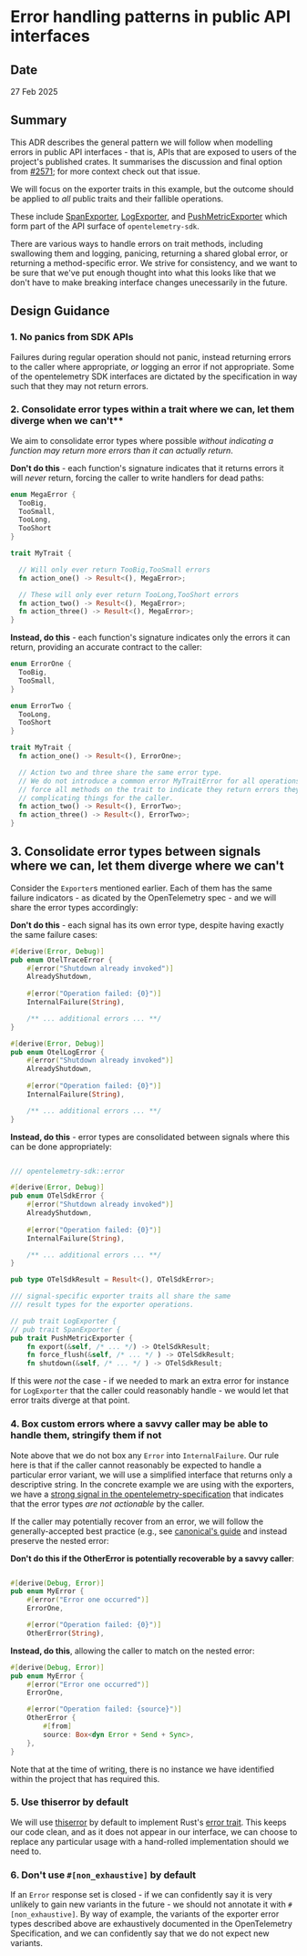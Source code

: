 # Error handling patterns in public API interfaces
## Date
27 Feb 2025 

## Summary

This ADR describes the general pattern we will follow when modelling errors in public API interfaces - that is, APIs that are exposed to users of the project's published crates. It summarises the discussion and final option from [#2571](https://github.com/open-telemetry/opentelemetry-rust/issues/2571); for more context check out that issue. 

We will focus on the exporter traits in this example, but the outcome should be applied to _all_ public traits and their fallible operations. 

These include [SpanExporter](https://github.com/open-telemetry/opentelemetry-rust/blob/eca1ce87084c39667061281e662d5edb9a002882/opentelemetry-sdk/src/trace/export.rs#L18), [LogExporter](https://github.com/open-telemetry/opentelemetry-rust/blob/eca1ce87084c39667061281e662d5edb9a002882/opentelemetry-sdk/src/logs/export.rs#L115), and [PushMetricExporter](https://github.com/open-telemetry/opentelemetry-rust/blob/eca1ce87084c39667061281e662d5edb9a002882/opentelemetry-sdk/src/metrics/exporter.rs#L11) which form part of the API surface of `opentelemetry-sdk`.

There are various ways to handle errors on trait methods, including swallowing them and logging, panicing, returning a shared global error, or returning a method-specific error. We strive for consistency, and we want to be sure that we've put enough thought into what this looks like that we don't have to make breaking interface changes unecessarily in the future.

## Design Guidance

### 1. No panics from SDK APIs
Failures during regular operation should not panic, instead returning errors to the caller where appropriate, _or_ logging an error if not appropriate.
Some of the opentelemetry SDK interfaces are dictated by the specification in way such that they may not return errors. 

### 2. Consolidate error types within a trait where we can, let them diverge when we can't**

We aim to consolidate error types where possible _without indicating a function may return more errors than it can actually return_. 

**Don't do this** - each function's signature indicates that it returns errors it will _never_ return, forcing the caller to write handlers for dead paths:
```rust
enum MegaError {
  TooBig,
  TooSmall,
  TooLong,
  TooShort
}

trait MyTrait {

  // Will only ever return TooBig,TooSmall errors
  fn action_one() -> Result<(), MegaError>;

  // These will only ever return TooLong,TooShort errors
  fn action_two() -> Result<(), MegaError>;
  fn action_three() -> Result<(), MegaError>;
}
```

**Instead, do this** - each function's signature indicates only the errors it can return, providing an accurate contract to the caller:

```rust
enum ErrorOne {
  TooBig,
  TooSmall,
}

enum ErrorTwo {
  TooLong,
  TooShort
}

trait MyTrait {
  fn action_one() -> Result<(), ErrorOne>;

  // Action two and three share the same error type. 
  // We do not introduce a common error MyTraitError for all operations, as this would
  // force all methods on the trait to indicate they return errors they do not return,
  // complicating things for the caller.  
  fn action_two() -> Result<(), ErrorTwo>;
  fn action_three() -> Result<(), ErrorTwo>;
}
```

## 3. Consolidate error types between signals where we can, let them diverge where we can't

Consider the `Exporter`s mentioned earlier. Each of them has the same failure indicators - as dicated by the OpenTelemetry spec  - and we will
share the error types accordingly: 

**Don't do this** - each signal has its own error type, despite having exactly the same failure cases: 

```rust
#[derive(Error, Debug)]
pub enum OtelTraceError {
    #[error("Shutdown already invoked")]
    AlreadyShutdown,
    
    #[error("Operation failed: {0}")]
    InternalFailure(String),

    /** ... additional errors ... **/ 
}

#[derive(Error, Debug)]
pub enum OtelLogError {
    #[error("Shutdown already invoked")]
    AlreadyShutdown,
    
    #[error("Operation failed: {0}")]
    InternalFailure(String),

    /** ... additional errors ... **/ 
}
```

**Instead, do this** - error types are consolidated between signals where this can be done appropriately:

```rust

/// opentelemetry-sdk::error

#[derive(Error, Debug)]
pub enum OTelSdkError {
    #[error("Shutdown already invoked")]
    AlreadyShutdown,
    
    #[error("Operation failed: {0}")]
    InternalFailure(String),

    /** ... additional errors ... **/ 
}

pub type OTelSdkResult = Result<(), OTelSdkError>;

/// signal-specific exporter traits all share the same 
/// result types for the exporter operations.

// pub trait LogExporter {
// pub trait SpanExporter {
pub trait PushMetricExporter {
    fn export(&self, /* ... */) -> OtelSdkResult;
    fn force_flush(&self, /* ... */ ) -> OTelSdkResult;
    fn shutdown(&self, /* ... */ ) -> OTelSdkResult;
```

If this were _not_ the case - if we needed to mark an extra error for instance for `LogExporter` that the caller could reasonably handle - 
we would let that error traits diverge at that point. 

### 4. Box custom errors where a savvy caller may be able to handle them, stringify them if not

Note above that we do not box any `Error` into `InternalFailure`. Our rule here is that if the caller cannot reasonably be expected to handle a particular error variant, we will use a simplified interface that returns only a descriptive string. In the concrete example we are using with the exporters, we have a [strong signal in the opentelemetry-specification](https://github.com/open-telemetry/opentelemetry-specification/blob/main/specification/logs/sdk.md#export) that indicates that the error types _are not actionable_ by the caller. 

If the caller may potentially recover from an error, we will follow the generally-accepted best practice (e.g., see [canonical's guide](https://canonical.github.io/rust-best-practices/error-and-panic-discipline.html) and instead preserve the nested error:

**Don't do this if the OtherError is potentially recoverable by a savvy caller**:
```rust

#[derive(Debug, Error)]
pub enum MyError {
    #[error("Error one occurred")]
    ErrorOne, 

    #[error("Operation failed: {0}")]
    OtherError(String),
```

**Instead, do this**, allowing the caller to match on the nested error:

```rust
#[derive(Debug, Error)]
pub enum MyError {
    #[error("Error one occurred")]
    ErrorOne, 

    #[error("Operation failed: {source}")]
    OtherError {
        #[from]
        source: Box<dyn Error + Send + Sync>,
    },
}
```

Note that at the time of writing, there is no instance we have identified within the project that has required this. 

### 5. Use thiserror by default
We will use [thiserror](https://docs.rs/thiserror/latest/thiserror/) by default to implement Rust's [error trait](https://doc.rust-lang.org/core/error/trait.Error.html).
This keeps our code clean, and as it does not appear in our interface, we can choose to replace any particular usage with a hand-rolled implementation should we need to.

### 6. Don't use `#[non_exhaustive]` by default
If an `Error` response set is closed - if we can confidently say it is very unlikely to gain new variants in the future - we should not annotate it with `#[non_exhaustive]`. By way of example, the variants of the exporter error types described above are exhaustively documented in the OpenTelemetry Specification, and we can confidently say that we do not expect new variants.
